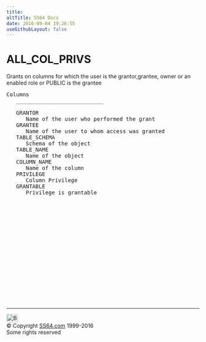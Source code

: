 ```yaml
---
title:
altTitle: SS64 Docs
date: 2016-09-04 19:26:55
useGithubLayout: false
---
```

<!-- #BeginLibraryItem "/Library/head_orad.lbi" --><!-- #EndLibraryItem --><h1>ALL_COL_PRIVS </h1><p> 
</p><p>Grants on columns for which the user is the grantor,grantee, owner or an enabled role or PUBLIC is the grantee </p> 
 
<pre>Columns
   ___________________________
 
   GRANTOR
      Name of the user who performed the grant
   GRANTEE
      Name of the user to whom access was granted
   TABLE_SCHEMA
      Schema of the object
   TABLE_NAME
      Name of the object
   COLUMN_NAME
      Name of the column
   PRIVILEGE
      Column Privilege
   GRANTABLE
      Privilege is grantable

</pre><!-- #BeginLibraryItem "/Library/foot_orad.lbi" --><p>
<!-- oracle-footer -->
<ins class="adsbygoogle" style="display:inline-block;width:300px;height:250px" data-ad-client="ca-pub-6140977852749469" data-ad-slot="4275490898"></ins>
<script>
(adsbygoogle = window.adsbygoogle || []).push({});
</script></p>
<hr>
<div id="bl" class="footer"><a href="ALL_COL_PRIVS.html#"><img src="../images/top.png" width="30" height="22" alt="Back to the Top"></a></div>
<div id="br" class="footer, tagline">© Copyright <a href="http://ss64.com/">SS64.com</a> 1999-2016<br>
Some rights reserved</div>
<!-- #EndLibraryItem -->

